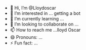 - 👋 Hi, I’m @Lloydoscar
- 👀 I’m interested in ... getting a bot
- 🌱 I’m currently learning ...
- 💞️ I’m looking to collaborate on ...
- 📫 How to reach me ...lloyd Oscar 
- 😄 Pronouns: ...
- ⚡ Fun fact: ...

<!---
Lloydoscar/Lloydoscar is a ✨ special ✨ repository because its `README.md` (this file) appears on your GitHub profile.
You can click the Preview link to take a look at your changes.
--->
